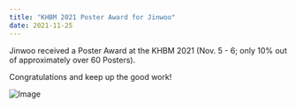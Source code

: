 ```yaml
---
title: "KHBM 2021 Poster Award for Jinwoo"
date: 2021-11-25 
---
```


Jinwoo received a Poster Award at the KHBM 2021 (Nov. 5 - 6; only 10% out of approximately over 60 Posters).

Congratulations and keep up the good work!

![Image](//bspl.korea.ac.kr/Board/Gallery/2021/JinWooHong_KHBM2021_Award.jpg)

